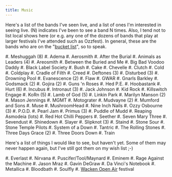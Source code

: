 ```yaml
---
title: Music
---
```


Here's a list of the bands I've seen live, and a list of ones I'm interested in
seeing live. (N) indicates I've been to see a band N times. Also, I tend not to
list local shows here (or e.g. any one of the dozens of bands that play at
larger festivals I've attended such as Ozzfest). In general, these are the
bands who are on the "[bucket list][2]", so to speak.

#. Meshuggah (8)
#. Adema
#. Aerosmith
#. After the Burial
#. Animals as Leaders (4)
#. Areosmith
#. Between the Buried and Me
#. Big Bad Voodoo Daddy
#. Black Label Society
#. Bush
#. Cake
#. Chevelle
#. Clutch
#. Cold
#. Coldplay
#. Cradle of Filth
#. Creed
#. Deftones (3)
#. Disturbed (3)
#. Drowning Pool
#. Evanescence (2)
#. Flaw
#. GWAR
#. Gnarls Barkley
#. Godsmack (2)
#. Gojira (2)
#. Guns 'n Roses
#. Hed P.E.
#. Hoobastank
#. Hurt (6)
#. Incubus
#. Intronaut (3)
#. Jack Johnson
#. Kid Rock
#. Killswitch Engage
#. KoRn (5)
#. Lamb of God (5)
#. Linkin Park
#. Marilyn Manson (2)
#. Mason Jennings
#. MGMT
#. Motograter
#. Mudvayne (2)
#. Mumford and Sons
#. Muse
#. MushroomHead
#. Nine Inch Nails
#. Ozzy Osbourne (3)
#. P.O.D.
#. Pearl Jam
#. Primus (3)
#. Puddle of Mudd
#. Reaping Asmodeia (lots)
#. Red Hot Chilli Peppers
#. Seether
#. Seven Mary Three
#. Sevendust
#. Shinedown
#. Slayer
#. Slipknot (3)
#. Staind
#. Stone Sour
#. Stone Temple Pilots
#. System of a Down
#. Tantric
#. The Rolling Stones
#. Three Days Grace (2)
#. Three Doors Down
#. Train

Here's a list of things I would like to see, but haven't yet. Some of them may
never happen again, but I've still got them on my wish list ;-)

#. Everlast
#. Nirvana
#. Puscifer/Tool/Maynard
#. Eminem
#. Rage Against the Machine
#. Jason Mraz
#. Gavin DeGraw
#. Da Vinci's Notebook
#. Metallica
#. Bloodbath
#. Soulfly
#. [Wacken Open Air][1] festival

 [1]: http://en.wikipedia.org/wiki/Wacken_Open_Air
 [2]: http://en.wikipedia.org/wiki/Kick_the_bucket

